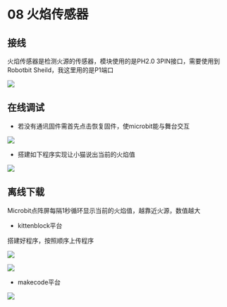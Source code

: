 # 08 火焰传感器

## 接线

火焰传感器是检测火源的传感器，模块使用的是PH2.0 3PIN接口，需要使用到Robotbit Sheild，我这里用的是P1端口

![](https://s2.ax1x.com/2019/08/31/mxXxW8.jpg)

## 在线调试  

- 若没有通讯固件需首先点击恢复固件，使microbit能与舞台交互  

![](https://s2.ax1x.com/2019/09/18/nTC54I.jpg)   

- 搭建如下程序实现让小猫说出当前的火焰值

![](https://s2.ax1x.com/2019/09/05/nnIiWQ.jpg)

## 离线下载  

Microbit点阵屏每隔1秒循环显示当前的火焰值，越靠近火源，数值越大  

- kittenblock平台
  
搭建好程序，按照顺序上传程序 

![](https://s2.ax1x.com/2019/09/02/n9x4Qx.jpg)  

![](https://s2.ax1x.com/2019/09/18/nTEV9s.jpg)  

- makecode平台  

![](https://s2.ax1x.com/2019/09/18/nTlTT1.jpg)
